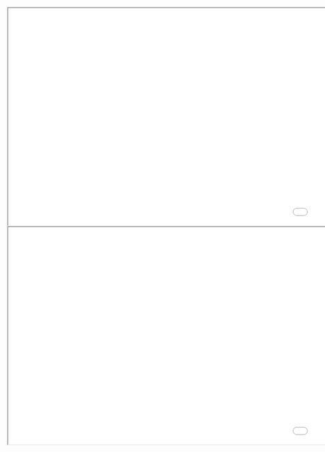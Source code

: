 <iframe src="office_locations_map_zipcodes.html" height="500" width="2000"></iframe>
<iframe src="office_locations_map_cities.html" height="500" width="2000"></iframe>
